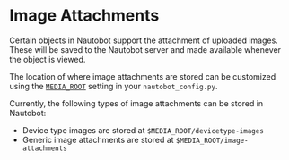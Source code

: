 # Image Attachments

Certain objects in Nautobot support the attachment of uploaded images. These will be saved to the Nautobot server and made available whenever the object is viewed.

The location of where image attachments are stored can be customized using the [`MEDIA_ROOT`](../administration/configuration/optional-settings.md#media_root) setting in your `nautobot_config.py`.

Currently, the following types of image attachments can be stored in Nautobot:

- Device type images are stored at `$MEDIA_ROOT/devicetype-images`
- Generic image attachments are stored at `$MEDIA_ROOT/image-attachments`
